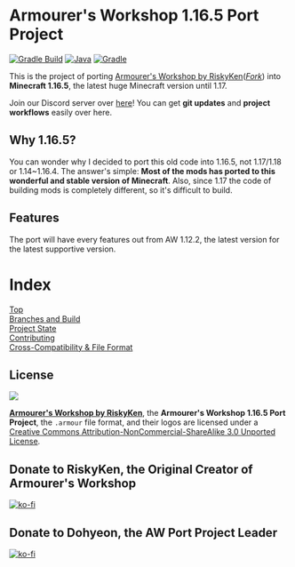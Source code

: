 <!--
This document is for the main website. If it changes, the site content changes.
You can add notifications and documents to be showed publicly on the net.
This document is under CC BY-NC-SA 3.0 lisence.
-->
# Armourer's Workshop 1.16.5 Port Project

[![Gradle Build](https://github.com/JeonDohyeon/Armourers-Workshop-1.16/actions/workflows/gradle-artifact.yml/badge.svg)](https://github.com/JeonDohyeon/Armourers-Workshop-1.16/actions/workflows/gradle-artifact.yml)
[![Java](https://img.shields.io/badge/java-11-ED8B00?logo=java)](https://www.azul.com/)
[![Gradle](https://img.shields.io/badge/gradle-7.2-02303A?logo=gradle)](https://gradle.org)

This is the project of porting [Armourer's Workshop by RiskyKen](https://github.com/RiskyKen/Armourers-Workshop)(*[Fork](https://github.com/JeonDohyeon/Armourers-Workshop)*) into **Minecraft 1.16.5**, the latest huge Minecraft version until 1.17.

Join our Discord server over [here](https://discord.gg/jZfacdAzT3)! You can get **git updates** and **project workflows** easily over here.

## Why 1.16.5?

You can wonder why I decided to port this old code into 1.16.5, not 1.17/1.18 or 1.14~1.16.4.
The answer's simple: **Most of the mods has ported to this wonderful and stable version of Minecraft**.
Also, since 1.17 the code of building mods is completely different, so it's difficult to build.

## Features

The port will have every features out from AW 1.12.2, the latest version for the latest supportive version.

# Index

[Top](https://jeondohyeon.github.io/armourers-workshop-1.16) <br>
[Branches and Build](https://jeondohyeon.github.io/armourers-workshop-1.16/branches.html) <br>
[Project State](https://jeondohyoen.github.io/armourers-workshop-1.16/workflow.html) <br>
[Contributing](https://jeondohyeon.github.io/armourers-workshop-1.16/contribute.html) <br>
[Cross-Compatibility & File Format](https://jeondohyeon.github.io/armourers-workshop-1.16/compatibility.html)

## License

![](https://i.creativecommons.org/l/by-nc-sa/3.0/88x31.png)

__[Armourer's Workshop by RiskyKen](https://github.com/RiskyKen/Armourers-Workshop)__, the __Armourer's Workshop 1.16.5 Port Project__, the `.armour` file format, and their logos are licensed under a [Creative Commons Attribution-NonCommercial-ShareAlike 3.0 Unported License](https://creativecommons.org/licenses/by-nc-sa/3.0/).

## Donate to RiskyKen, the Original Creator of Armourer's Workshop

[![ko-fi](https://www.ko-fi.com/img/githubbutton_sm.svg)](https://ko-fi.com/K3K3WVTZ)

## Donate to Dohyeon, the AW Port Project Leader

[![ko-fi](https://www.ko-fi.com/img/githubbutton_sm.svg)](https://ko-fi.com/Dohyeon)
